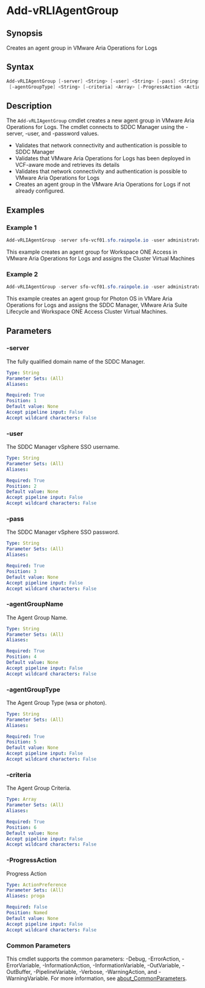 # Add-vRLIAgentGroup

## Synopsis

Creates an agent group in VMware Aria Operations for Logs

## Syntax

```powershell
Add-vRLIAgentGroup [-server] <String> [-user] <String> [-pass] <String> [-agentGroupName] <String>
 [-agentGroupType] <String> [-criteria] <Array> [-ProgressAction <ActionPreference>] [<CommonParameters>]
```

## Description

The `Add-vRLIAgentGroup` cmdlet creates a new agent group in VMware Aria Operations for Logs.
The cmdlet connects to SDDC Manager using the -server, -user, and -password values.

- Validates that network connectivity and authentication is possible to SDDC Manager
- Validates that VMware Aria Operations for Logs has been deployed in VCF-aware mode and retrieves its details
- Validates that network connectivity and authentication is possible to VMware Aria Operations for Logs
- Creates an agent group in the VMware Aria Operations for Logs if not already configured.

## Examples

### Example 1

```powershell
Add-vRLIAgentGroup -server sfo-vcf01.sfo.rainpole.io -user administrator@vsphere.local -pass VMw@re1! -agentGroupType wsa -agentGroupName "Workspace ONE Access - Appliance Agent Group" -criteria "xint-wsa01a.rainpole.io","xint-wsa01b.rainpole.io","xint-wsa01c.rainpole.io"
```

This example creates an agent group for Workspace ONE Access in VMware Aria Operations for Logs and assigns the Cluster Virtual Machines

### Example 2

```powershell
Add-vRLIAgentGroup -server sfo-vcf01.sfo.rainpole.io -user administrator@vsphere.local -pass VMw@re1! -agentGroupType photon -agentGroupName "Photon OS - Appliance Agent Group" -criteria "sfo-vcf01.sfo.rainpole.io","xint-vrslcm01.rainpole.io","xint-wsa01a.rainpole.io","xint-wsa01b.rainpole.io","xint-wsa01c.rainpole.io"
```

This example creates an agent group for Photon OS in VMare Aria Operations for Logs and assigns the SDDC Manager, VMware Aria Suite Lifecycle and Workspace ONE Access Cluster Virtual Machines.

## Parameters

### -server

The fully qualified domain name of the SDDC Manager.

```yaml
Type: String
Parameter Sets: (All)
Aliases:

Required: True
Position: 1
Default value: None
Accept pipeline input: False
Accept wildcard characters: False
```

### -user

The SDDC Manager vSphere SSO username.

```yaml
Type: String
Parameter Sets: (All)
Aliases:

Required: True
Position: 2
Default value: None
Accept pipeline input: False
Accept wildcard characters: False
```

### -pass

The SDDC Manager vSphere SSO password.

```yaml
Type: String
Parameter Sets: (All)
Aliases:

Required: True
Position: 3
Default value: None
Accept pipeline input: False
Accept wildcard characters: False
```

### -agentGroupName

The Agent Group Name.

```yaml
Type: String
Parameter Sets: (All)
Aliases:

Required: True
Position: 4
Default value: None
Accept pipeline input: False
Accept wildcard characters: False
```

### -agentGroupType

The Agent Group Type (wsa or photon).

```yaml
Type: String
Parameter Sets: (All)
Aliases:

Required: True
Position: 5
Default value: None
Accept pipeline input: False
Accept wildcard characters: False
```

### -criteria

The Agent Group Criteria.

```yaml
Type: Array
Parameter Sets: (All)
Aliases:

Required: True
Position: 6
Default value: None
Accept pipeline input: False
Accept wildcard characters: False
```

### -ProgressAction

Progress Action

```yaml
Type: ActionPreference
Parameter Sets: (All)
Aliases: proga

Required: False
Position: Named
Default value: None
Accept pipeline input: False
Accept wildcard characters: False
```

### Common Parameters

This cmdlet supports the common parameters: -Debug, -ErrorAction, -ErrorVariable, -InformationAction, -InformationVariable, -OutVariable, -OutBuffer, -PipelineVariable, -Verbose, -WarningAction, and -WarningVariable. For more information, see [about_CommonParameters](http://go.microsoft.com/fwlink/?LinkID=113216).
